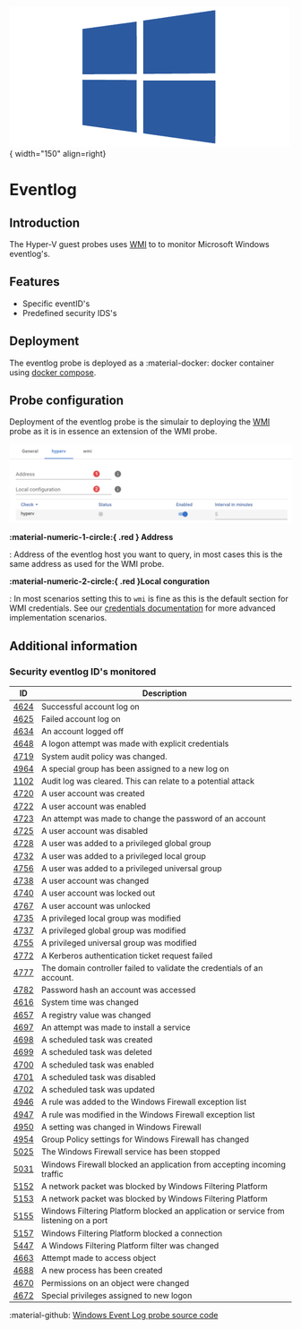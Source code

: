 ![wmi-probe](../../../images/probe_wmi.png){ width="150" align=right}

# Eventlog

## Introduction

The Hyper-V guest probes uses [WMI](./index.md) to to monitor Microsoft Windows eventlog's.

## Features

* Specific eventID's
* Predefined security IDS's
## Deployment

The eventlog probe is deployed as a :material-docker: docker container using [docker compose](../appliance/docker_compose.md).

## Probe configuration

Deployment of the eventlog probe is the simulair to deploying the [WMI](index.md) probe as it is in essence an extension of the WMI probe.

![screenshot eventlog config](../../../images/application_hyperv_config.png)

**:material-numeric-1-circle:{ .red } Address**

:   Address of the eventlog host you want to query, in most cases this is the same address as used for the WMI probe. 

**:material-numeric-2-circle:{ .red }Local conguration**

:   In most scenarios setting this to `wmi` is fine as this is the default section for WMI credentials. See our [credentials documentation](../appliance/credentials.md) for more advanced implementation scenarios.

## Additional information

### Security eventlog ID's monitored

ID                                                                                               | Description
-------------------------------------------------------------------------------------------------|--------------------------------------------------------------------------------
[4624](https://www.ultimatewindowssecurity.com/securitylog/encyclopedia/event.aspx?eventid=4624) | Successful account log on
[4625](https://www.ultimatewindowssecurity.com/securitylog/encyclopedia/event.aspx?eventid=4625) | Failed account log on
[4634](https://www.ultimatewindowssecurity.com/securitylog/encyclopedia/event.aspx?eventid=4634) | An account logged off
[4648](https://www.ultimatewindowssecurity.com/securitylog/encyclopedia/event.aspx?eventid=4648) | A logon attempt was made with explicit credentials
[4719](https://www.ultimatewindowssecurity.com/securitylog/encyclopedia/event.aspx?eventid=4719) | System audit policy was changed.
[4964](https://www.ultimatewindowssecurity.com/securitylog/encyclopedia/event.aspx?eventid=4964) | A special group has been assigned to a new log on
[1102](https://www.ultimatewindowssecurity.com/securitylog/encyclopedia/event.aspx?eventid=1102) | Audit log was cleared. This can relate to a potential attack
[4720](https://www.ultimatewindowssecurity.com/securitylog/encyclopedia/event.aspx?eventid=4720) | A user account was created
[4722](https://www.ultimatewindowssecurity.com/securitylog/encyclopedia/event.aspx?eventid=4722) | A user account was enabled
[4723](https://www.ultimatewindowssecurity.com/securitylog/encyclopedia/event.aspx?eventid=4723) | An attempt was made to change the password of an account
[4725](https://www.ultimatewindowssecurity.com/securitylog/encyclopedia/event.aspx?eventid=4725) | A user account was disabled
[4728](https://www.ultimatewindowssecurity.com/securitylog/encyclopedia/event.aspx?eventid=4728) | A user was added to a privileged global group
[4732](https://www.ultimatewindowssecurity.com/securitylog/encyclopedia/event.aspx?eventid=4732) | A user was added to a privileged local group
[4756](https://www.ultimatewindowssecurity.com/securitylog/encyclopedia/event.aspx?eventid=4756) | A user was added to a privileged universal group
[4738](https://www.ultimatewindowssecurity.com/securitylog/encyclopedia/event.aspx?eventid=4738) | A user account was changed
[4740](https://www.ultimatewindowssecurity.com/securitylog/encyclopedia/event.aspx?eventid=4740) | A user account was locked out
[4767](https://www.ultimatewindowssecurity.com/securitylog/encyclopedia/event.aspx?eventid=4767) | A user account was unlocked
[4735](https://www.ultimatewindowssecurity.com/securitylog/encyclopedia/event.aspx?eventid=4735) | A privileged local group was modified
[4737](https://www.ultimatewindowssecurity.com/securitylog/encyclopedia/event.aspx?eventid=4737) | A privileged global group was modified
[4755](https://www.ultimatewindowssecurity.com/securitylog/encyclopedia/event.aspx?eventid=4755) | A privileged universal group was modified
[4772](https://www.ultimatewindowssecurity.com/securitylog/encyclopedia/event.aspx?eventid=4772) | A Kerberos authentication ticket request failed
[4777](https://www.ultimatewindowssecurity.com/securitylog/encyclopedia/event.aspx?eventid=4777) | The domain controller failed to validate the credentials of an account.
[4782](https://www.ultimatewindowssecurity.com/securitylog/encyclopedia/event.aspx?eventid=4782) | Password hash an account was accessed
[4616](https://www.ultimatewindowssecurity.com/securitylog/encyclopedia/event.aspx?eventid=4616) | System time was changed
[4657](https://www.ultimatewindowssecurity.com/securitylog/encyclopedia/event.aspx?eventid=4657) | A registry value was changed
[4697](https://www.ultimatewindowssecurity.com/securitylog/encyclopedia/event.aspx?eventid=4697) | An attempt was made to install a service
[4698](https://www.ultimatewindowssecurity.com/securitylog/encyclopedia/event.aspx?eventid=4698) | A scheduled task was created
[4699](https://www.ultimatewindowssecurity.com/securitylog/encyclopedia/event.aspx?eventid=4699) | A scheduled task was deleted
[4700](https://www.ultimatewindowssecurity.com/securitylog/encyclopedia/event.aspx?eventid=4700) | A scheduled task was enabled
[4701](https://www.ultimatewindowssecurity.com/securitylog/encyclopedia/event.aspx?eventid=4701) | A scheduled task was disabled
[4702](https://www.ultimatewindowssecurity.com/securitylog/encyclopedia/event.aspx?eventid=4702) | A scheduled task was updated
[4946](https://www.ultimatewindowssecurity.com/securitylog/encyclopedia/event.aspx?eventid=4946) | A rule was added to the Windows Firewall exception list
[4947](https://www.ultimatewindowssecurity.com/securitylog/encyclopedia/event.aspx?eventid=4947) | A rule was modified in the Windows Firewall exception list
[4950](https://www.ultimatewindowssecurity.com/securitylog/encyclopedia/event.aspx?eventid=4950) | A setting was changed in Windows Firewall
[4954](https://www.ultimatewindowssecurity.com/securitylog/encyclopedia/event.aspx?eventid=4954) | Group Policy settings for Windows Firewall has changed
[5025](https://www.ultimatewindowssecurity.com/securitylog/encyclopedia/event.aspx?eventid=5025) | The Windows Firewall service has been stopped
[5031](https://www.ultimatewindowssecurity.com/securitylog/encyclopedia/event.aspx?eventid=5031) | Windows Firewall blocked an application from accepting incoming traffic
[5152](https://www.ultimatewindowssecurity.com/securitylog/encyclopedia/event.aspx?eventid=5152) | A network packet was blocked by Windows Filtering Platform
[5153](https://www.ultimatewindowssecurity.com/securitylog/encyclopedia/event.aspx?eventid=5153) | A network packet was blocked by Windows Filtering Platform
[5155](https://www.ultimatewindowssecurity.com/securitylog/encyclopedia/event.aspx?eventid=5155) | Windows Filtering Platform blocked an application or service from listening on a port
[5157](https://www.ultimatewindowssecurity.com/securitylog/encyclopedia/event.aspx?eventid=5157) | Windows Filtering Platform blocked a connection
[5447](https://www.ultimatewindowssecurity.com/securitylog/encyclopedia/event.aspx?eventid=5447) | A Windows Filtering Platform filter was changed
[4663](https://www.ultimatewindowssecurity.com/securitylog/encyclopedia/event.aspx?eventid=4663) | Attempt made to access object
[4688](https://www.ultimatewindowssecurity.com/securitylog/encyclopedia/event.aspx?eventid=4688) | A new process has been created
[4670](https://www.ultimatewindowssecurity.com/securitylog/encyclopedia/event.aspx?eventid=4670) | Permissions on an object were changed
[4672](https://www.ultimatewindowssecurity.com/securitylog/encyclopedia/event.aspx?eventid=4672) | Special privileges assigned to new logon



:material-github: [Windows Event Log probe source code](https://github.com/infrasonar/eventlog-probe)